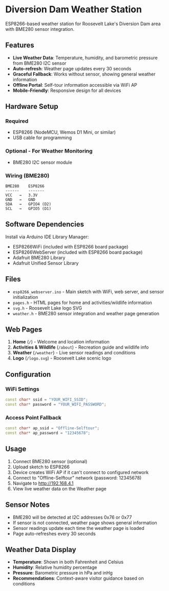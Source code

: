 # Diversion Dam Weather Station

ESP8266-based weather station for Roosevelt Lake's Diversion Dam area with BME280 sensor integration.

## Features

- **Live Weather Data**: Temperature, humidity, and barometric pressure from BME280 I2C sensor
- **Auto-refresh**: Weather page updates every 30 seconds
- **Graceful Fallback**: Works without sensor, showing general weather information
- **Offline Portal**: Self-tour information accessible via WiFi AP
- **Mobile-Friendly**: Responsive design for all devices

## Hardware Setup

### Required
- ESP8266 (NodeMCU, Wemos D1 Mini, or similar)
- USB cable for programming

### Optional - For Weather Monitoring
- BME280 I2C sensor module

### Wiring (BME280)
```
BME280    ESP8266
------    -------
VCC   →   3.3V
GND   →   GND
SDA   →   GPIO4 (D2)
SCL   →   GPIO5 (D1)
```

## Software Dependencies

Install via Arduino IDE Library Manager:
- ESP8266WiFi (included with ESP8266 board package)
- ESP8266WebServer (included with ESP8266 board package)
- Adafruit BME280 Library
- Adafruit Unified Sensor Library

## Files

- `esp8266_webserver.ino` - Main sketch with WiFi, web server, and sensor initialization
- `pages.h` - HTML pages for home and activities/wildlife information
- `svg.h` - Roosevelt Lake logo SVG
- `weather.h` - BME280 sensor integration and weather page generation

## Web Pages

1. **Home** (`/`) - Welcome and location information
2. **Activities & Wildlife** (`/about`) - Recreation guide and wildlife info
3. **Weather** (`/weather`) - Live sensor readings and conditions
4. **Logo** (`/logo.svg`) - Roosevelt Lake scenic logo

## Configuration

### WiFi Settings
```cpp
const char* ssid = "YOUR_WIFI_SSID";
const char* password = "YOUR_WIFI_PASSWORD";
```

### Access Point Fallback
```cpp
const char* ap_ssid = "Offline-Selftour";
const char* ap_password = "12345678";
```

## Usage

1. Connect BME280 sensor (optional)
2. Upload sketch to ESP8266
3. Device creates WiFi AP if it can't connect to configured network
4. Connect to "Offline-Selftour" network (password: 12345678)
5. Navigate to http://192.168.4.1
6. View live weather data on the Weather page

## Sensor Notes

- BME280 will be detected at I2C addresses 0x76 or 0x77
- If sensor is not connected, weather page shows general information
- Sensor readings update each time the weather page is loaded
- Page auto-refreshes every 30 seconds

## Weather Data Display

- **Temperature**: Shown in both Fahrenheit and Celsius
- **Humidity**: Relative humidity percentage
- **Pressure**: Barometric pressure in hPa and inHg
- **Recommendations**: Context-aware visitor guidance based on conditions

